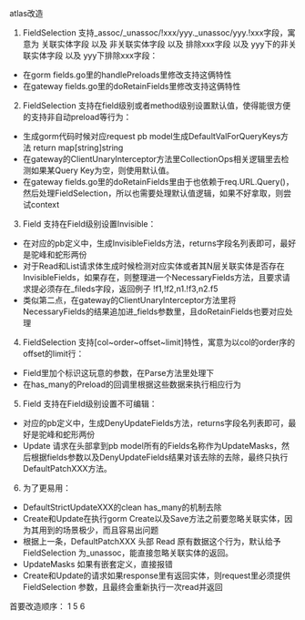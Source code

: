atlas改造

1. FieldSelection 支持_assoc/_unassoc/!xxx/yyy._unassoc/yyy.!xxx字段，寓意为 关联实体字段 以及 非关联实体字段 以及 排除xxx字段 以及 yyy下的非关联实体字段 以及 yyy下排除xxx字段：
- 在gorm fields.go里的handlePreloads里修改支持这俩特性
- 在gateway fields.go里的doRetainFields里修改支持这俩特性

2. FieldSelection 支持在field级别或者method级别设置默认值，使得能很方便的支持非自动preload等行为：
- 生成gorm代码时候对应request pb model生成DefaultValForQueryKeys方法 return map[string]string
- 在gateway的ClientUnaryInterceptor方法里CollectionOps相关逻辑里去检测如果某Query Key为空，则使用默认值。
- 在gateway fields.go里的doRetainFields里由于也依赖于req.URL.Query()，然后处理FieldSelection，所以也需要处理默认值逻辑，如果不好拿取，则尝试context

3. Field 支持在Field级别设置Invisible：
- 在对应的pb定义中，生成InvisibleFields方法，returns字段名列表即可，最好是驼峰和蛇形两份
- 对于Read和List请求体生成时候检测对应实体或者其N层关联实体是否存在InvisibleFields，如果存在，则整理进一个NecessaryFields方法，且要求请求提必须存在_fileds字段，返回例子 !f1,!f2,n1.!f3,n2.f5
- 类似第二点，在gateway的ClientUnaryInterceptor方法里将NecessaryFields的结果追加进_fields参数里，且doRetainFields也要对应处理

4. FieldSelection 支持[col\~order\~offset~limit]特性，寓意为以col的order序的offset的limit行：
- Field里加个标识这玩意的参数，在Parse方法里处理下
- 在has_many的Preload的回调里根据这些数据来执行相应行为

5. Field 支持在Field级别设置不可编辑：
- 对应的pb定义中，生成DenyUpdateFields方法，returns字段名列表即可，最好是驼峰和蛇形两份
- Update 请求在头部拿到pb model所有的Fields名称作为UpdateMasks，然后根据fields参数以及DenyUpdateFields结果对该去除的去除，最终只执行DefaultPatchXXX方法。

6. 为了更易用：
- DefaultStrictUpdateXXX的clean has_many的机制去除
- Create和Update在执行gorm Create以及Save方法之前要忽略关联实体，因为其用到的场景极少，而且容易出问题
- 根据上一条，DefaultPatchXXX 头部 Read 原有数据这个行为，默认给予 FieldSelection 为_unassoc，能直接忽略关联实体的返回。
- UpdateMasks 如果有嵌套定义，直接报错
- Create和Update的请求如果response里有返回实体，则request里必须提供 FieldSelection 参数，且最终会重新执行一次read并返回


首要改造顺序：
1 5 6
